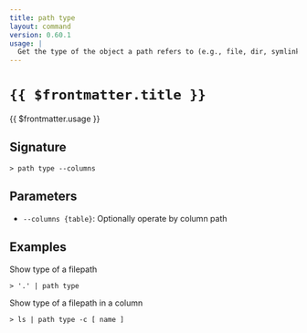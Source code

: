 ```yaml
---
title: path type
layout: command
version: 0.60.1
usage: |
  Get the type of the object a path refers to (e.g., file, dir, symlink)
---
```


# `{{ $frontmatter.title }}`

<div style='white-space: pre-wrap;'>{{ $frontmatter.usage }}</div>

## Signature

`> path type --columns`

## Parameters

- `--columns {table}`: Optionally operate by column path

## Examples

Show type of a filepath

```shell
> '.' | path type
```

Show type of a filepath in a column

```shell
> ls | path type -c [ name ]
```
